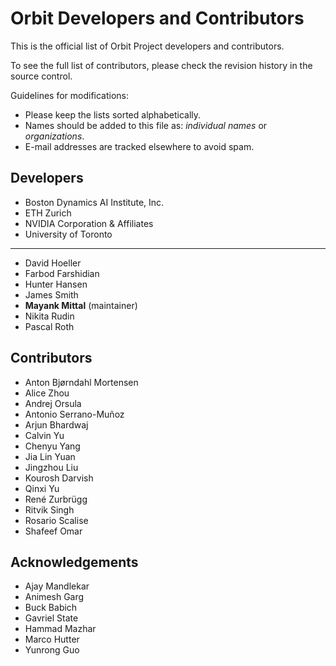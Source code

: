 # Orbit Developers and Contributors

This is the official list of Orbit Project developers and contributors.

To see the full list of contributors, please check the revision history in the source control.

Guidelines for modifications:

* Please keep the lists sorted alphabetically.
* Names should be added to this file as: *individual names* or *organizations*.
* E-mail addresses are tracked elsewhere to avoid spam.

## Developers

* Boston Dynamics AI Institute, Inc.
* ETH Zurich
* NVIDIA Corporation & Affiliates
* University of Toronto

---

* David Hoeller
* Farbod Farshidian
* Hunter Hansen
* James Smith
* **Mayank Mittal** (maintainer)
* Nikita Rudin
* Pascal Roth

## Contributors

* Anton Bjørndahl Mortensen
* Alice Zhou
* Andrej Orsula
* Antonio Serrano-Muñoz
* Arjun Bhardwaj
* Calvin Yu
* Chenyu Yang
* Jia Lin Yuan
* Jingzhou Liu
* Kourosh Darvish
* Qinxi Yu
* René Zurbrügg
* Ritvik Singh
* Rosario Scalise
* Shafeef Omar

## Acknowledgements

* Ajay Mandlekar
* Animesh Garg
* Buck Babich
* Gavriel State
* Hammad Mazhar
* Marco Hutter
* Yunrong Guo
